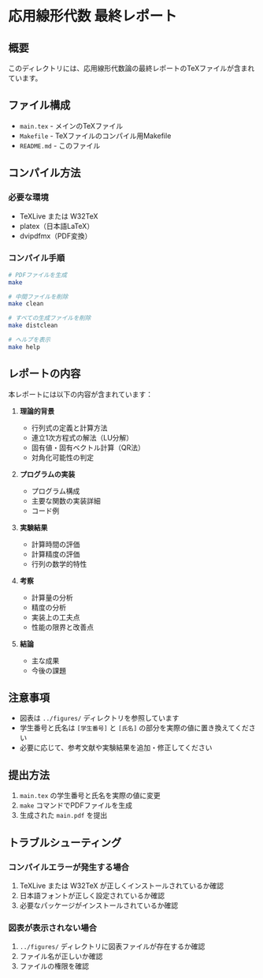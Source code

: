 # 応用線形代数 最終レポート

## 概要

このディレクトリには、応用線形代数論の最終レポートのTeXファイルが含まれています。

## ファイル構成

- `main.tex` - メインのTeXファイル
- `Makefile` - TeXファイルのコンパイル用Makefile
- `README.md` - このファイル

## コンパイル方法

### 必要な環境

- TeXLive または W32TeX
- platex（日本語LaTeX）
- dvipdfmx（PDF変換）

### コンパイル手順

```bash
# PDFファイルを生成
make

# 中間ファイルを削除
make clean

# すべての生成ファイルを削除
make distclean

# ヘルプを表示
make help
```

## レポートの内容

本レポートには以下の内容が含まれています：

1. **理論的背景**
   - 行列式の定義と計算方法
   - 連立1次方程式の解法（LU分解）
   - 固有値・固有ベクトル計算（QR法）
   - 対角化可能性の判定

2. **プログラムの実装**
   - プログラム構成
   - 主要な関数の実装詳細
   - コード例

3. **実験結果**
   - 計算時間の評価
   - 計算精度の評価
   - 行列の数学的特性

4. **考察**
   - 計算量の分析
   - 精度の分析
   - 実装上の工夫点
   - 性能の限界と改善点

5. **結論**
   - 主な成果
   - 今後の課題

## 注意事項

- 図表は `../figures/` ディレクトリを参照しています
- 学生番号と氏名は `[学生番号]` と `[氏名]` の部分を実際の値に置き換えてください
- 必要に応じて、参考文献や実験結果を追加・修正してください

## 提出方法

1. `main.tex` の学生番号と氏名を実際の値に変更
2. `make` コマンドでPDFファイルを生成
3. 生成された `main.pdf` を提出

## トラブルシューティング

### コンパイルエラーが発生する場合

1. TeXLive または W32TeX が正しくインストールされているか確認
2. 日本語フォントが正しく設定されているか確認
3. 必要なパッケージがインストールされているか確認

### 図表が表示されない場合

1. `../figures/` ディレクトリに図表ファイルが存在するか確認
2. ファイル名が正しいか確認
3. ファイルの権限を確認
